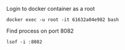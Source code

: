 Login to docker container as a root
```
docker exec -u root -it 61632a04e982 bash
```

Find process on port 8082
```
lsof -i :8082
```
